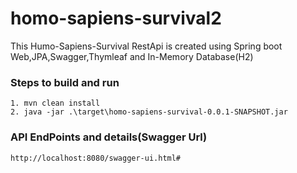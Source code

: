 # homo-sapiens-survival2
This Humo-Sapiens-Survival RestApi is created using Spring boot Web,JPA,Swagger,Thymleaf and In-Memory Database(H2)

### Steps to build and run
```
1. mvn clean install 
2. java -jar .\target\homo-sapiens-survival-0.0.1-SNAPSHOT.jar
```
### API EndPoints and details(Swagger Url)
```
http://localhost:8080/swagger-ui.html#

